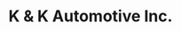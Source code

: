 ---
title: "K & K Automotive Inc."
url: /indianapolis/k-und-k-automotive-inc/
shop: Autowerkstatt
---